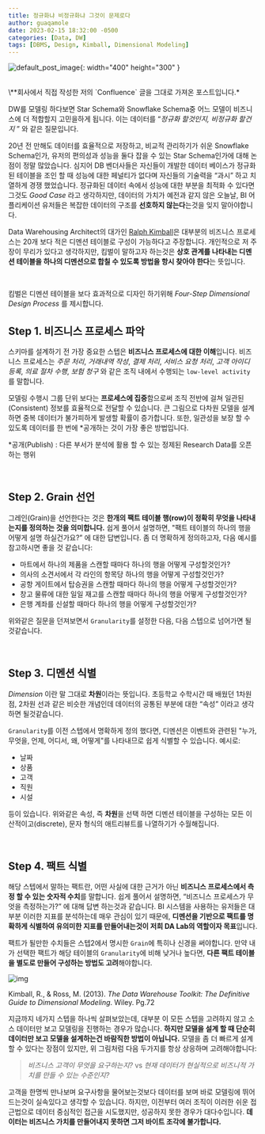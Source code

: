 ```yaml
---
title: 정규화냐 비정규화냐 그것이 문제로다
author: guaqamole
date: 2023-02-15 18:32:00 -0500
categories: [Data, DW]
tags: [DBMS, Design, Kimball, Dimensional Modeling]
---
```


![default_post_image](/common/books/data_warehouse_toolkit.jpeg){: width="400" height="300" }

<br>
\**회사에서 직접 작성한 저의 `Confluence` 글을 그대로 가져온 포스트입니다.*

DW를 모델링 하다보면 Star Schema와 Snowflake Schema중 어느 모델이 비즈니스에 더 적합할지 고민을하게 됩니다. 이는 데이터를  “*정규화 할것인지, 비정규화 할건지* ” 와 같은 질문입니다. 

20년 전 만해도 데이터를 효율적으로 저장하고, 비교적 관리하기가 쉬운 Snowflake Schema인가, 유저의 편의성과 성능을 둘다 잡을 수 있는 Star Schema인가에 대해 논점이 정말 많았습니다. 심지어 DB 벤더사들은 자신들이 개발한 데이터 베이스가 정규화된 테이블을 조인 할 때 성능에 대한 페널티가 없다며 자신들의 기술력을 “과시” 하고 치열하게 경쟁 했었습니다. 정규화된 데이터 속에서 성능에 대한 부분을 최적화 수 있다면 그것도 *Good Case* 라고 생각하지만, 데이터의 가치가 예전과 같지 않은 오늘날, BI 어플리케이션 유저들은 복잡한 데이터의 구조를 **선호하지 않는다**는것을 잊지 말아야합니다.

Data Warehousing Architect의 대가인 [Ralph Kimball](https://en.wikipedia.org/wiki/Ralph_Kimball)은 대부분의 비즈니스 프로세스는 20개 보다 적은 디멘션 테이블로 구성이 가능하다고 주장합니다. 개인적으로 저 주장이 무리가 있다고 생각하지만, 킴벌이 말하고자 하는것은 **상호 관계를 나타내는 디멘션 테이블을 하나의 디멘션으로 합칠 수 있도록 방법을 항시 찾아야 한다**는 뜻입니다.

 <br>

킴벌은 디멘션 테이블을 보다 효과적으로 디자인 하기위해 *Four-Step Dimensional Design Process* 를 제시합니다.

## Step 1. 비즈니스 프로세스 파악

스키마를 설계하기 전 가장 중요한 스텝은 **비즈니스 프로세스에 대한 이해**입니다. 비즈니스 프로세스는 *주문 처리*, *거래내역 작성*, *결제 처리*, *서비스 요청 처리*, *고객 아이디 등록*, *의료 절차 수행*, *보험 청구* 와 같은 조직 내에서 수행되는 `low-level activity` 를 말합니다. 

모델링 수행시 그룹 단위 보다는 **프로세스에 집중**함으로써 조직 전반에 걸쳐 일관된(Consistent) 정보를 효율적으로 전달할 수 있습니다. 큰 그림으로 다차원 모델을 설계하면 중복 데이터가 불가피하게 발생할 확률이 증가합니다. 또한, 일관성을 보장 할 수 있도록 데이터를 한 번에 *공개하는 것이 가장 좋은 방법입니다.

*공개(Publish) : 다른 부서가 분석에 활용 할 수 있는 정제된 Research Data를 오픈하는 행위

<br>

## Step 2. Grain 선언

그레인(Grain)을 선언한다는 것은 **한개의 팩트 테이블 행(row)이 정확히 무엇을 나타내는지를 정의하는 것을 의미합니다.** 쉽게 풀어서 설명하면, "팩트 테이블의 하나의 행을 어떻게 설명 하실건가요?” 에 대한 답변입니다. 좀 더 명확하게 정의하고자, 다음 예시를 참고하시면 좋을 것 같습니다:

- 마트에서 하나의 제품을 스캔할 때마다 하나의 행을 어떻게 구성할것인가?
- 의사의 소견서에서 각 라인의 항목당 하나의 행을 어떻게 구성할것인가?
- 공항 게이트에서 탑승권을 스캔할 때마다 하나의 행을 어떻게 구성할것인가?
- 창고 물류에 대한 일일 재고를 스캔할 때마다 하나의 행을 어떻게 구성할것인가?
- 은행 계좌를 신설할 때마다 하나의 행을 어떻게 구성할것인가?

위와같은 질문을 던져보면서 `Granularity`를 설정한 다음, 다음 스텝으로 넘어가면 될것같습니다.

<br>

## Step 3. 디멘션 식별

*Dimension* 이란 말 그대로 **차원**이라는 뜻입니다. 초등학교 수학시간 때 배웠던 1차원 점, 2차원 선과 같은 비슷한 개념인데 데이터의 공통된 부분에 대한 “속성” 이라고 생각하면 될것같습니다.

`Granularity`를 이전 스텝에서 명확하게 정의 했다면, 디멘션은 이벤트와 관련된 "누가, 무엇을, 언제, 어디서, 왜, 어떻게"를 나타내므로 쉽게 식별할 수 있습니다. 예시로:

- 날짜
- 상품
- 고객
- 직원
- 시설

등이 있습니다. 위와같은 속성, 즉 **차원**을 선택 하면 디멘션 테이블을 구성하는 모든 이산적이고(discrete), 문자 형식의 애트리뷰트를 나열하기가 수월해집니다.

<br>

## Step 4. 팩트 식별

해당 스텝에서 말하는 팩트란, 어떤 사실에 대한 근거가 아닌 **비즈니스 프로세스에서 측정 할 수 있는 숫자적 수치**를 말합니다. 쉽게 풀어서 설명하면, “비즈니스 프로세스가 무엇을 측정하는가?” 에 대해 답변 하는것과 같습니다. BI 시스템을 사용하는 유저들은 대부분 이러한 지표를 분석하는데 매우 관심이 있기 때문에, **디멘션을 기반으로 팩트를 명확하게 식별하여 유의미한 지표를 만들어내는것이 저희 DA Lab의 역할이자 목표**입니다. 

팩트가 될만한 수치들은 스텝2에서 명시한 `Grain`에 특히나 신경을 써야합니다. 만약 내가 선택한 팩트가 해당 테이블의 `Granularity`에 비해 낮거나 높다면, **다른 팩트 테이블을 별도로 만들어 구성하는 방법도 고려**해야합니다.

![img](/230215normalize/1.png)

Kimball, R., & Ross, M. (2013). *The Data Warehouse Toolkit: The Definitive Guide to Dimensional Modeling*. Wiley. Pg.72

지금까지 네가지 스텝을 하나씩 살펴보았는데, 대부분 이 모든 스텝을 고려하지 않고 소스 데이터만 보고 모델링을 진행하는 경우가 많습니다. **하지만 모델을 설계 할 때 단순히 데이터만 보고 모델을 설계하는건 바람직한 방법이 아닙니다.** 모델을 좀 더 빠르게 설계 할 수 있다는 장점이 있지만, 위 그림처럼 다음 두가지를 항상 상응하며 고려해야합니다: 

> *비즈니스 고객이 무엇을 요구하는지?*  vs *현재 데이터가 현실적으로 비즈니적 가치를 만들 수 있는 수준인지?* 

고객을 한명씩 만나보며 요구사항을 물어보는것보다 데이터를 보며 바로 모델링에 뛰어드는것이 실속있다고 생각할 수 있습니다. 하지만, 이전부터 여러 조직이 이러한 쉬운 접근법으로 데이터 중심적인 접근을 시도했지만, 성공하지 못한 경우가 대다수입니다. **데이터는 비즈니스 가치를 만들어내지 못하면 그저 바이트 조각에 불가합니다.**